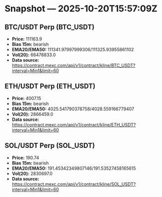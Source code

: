# Snapshot — 2025-10-20T15:57:09Z

## BTC/USDT Perp (BTC_USDT)
- **Price:** 111163.9
- **Bias 15m:** bearish
- **EMA20/EMA50:** 111341.97997999306/111325.93955861102
- **Vol(20):** 66478833.0
- **Data source:** https://contract.mexc.com/api/v1/contract/kline/BTC_USDT?interval=Min1&limit=60

## ETH/USDT Perp (ETH_USDT)
- **Price:** 4007.15
- **Bias 15m:** bearish
- **EMA20/EMA50:** 4025.541790378758/4028.559166779407
- **Vol(20):** 2866459.0
- **Data source:** https://contract.mexc.com/api/v1/contract/kline/ETH_USDT?interval=Min1&limit=60

## SOL/USDT Perp (SOL_USDT)
- **Price:** 190.74
- **Bias 15m:** bearish
- **EMA20/EMA50:** 191.45342349807146/191.53527458165615
- **Vol(20):** 2830697.0
- **Data source:** https://contract.mexc.com/api/v1/contract/kline/SOL_USDT?interval=Min1&limit=60
